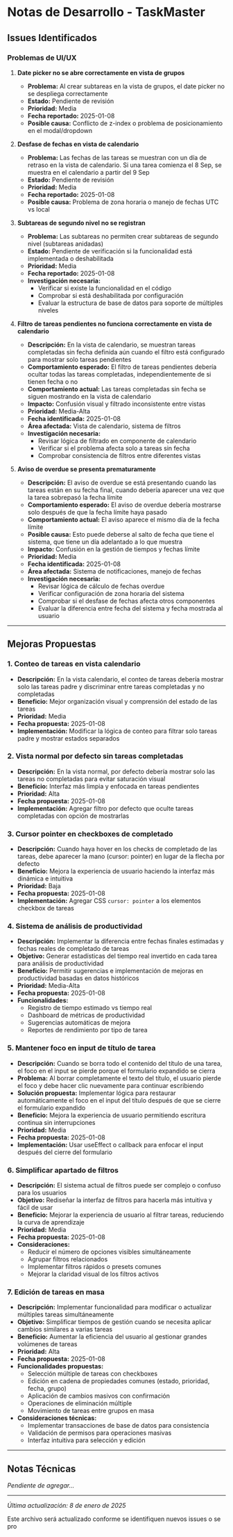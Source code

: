# Notas de Desarrollo - TaskMaster

## Issues Identificados

### Problemas de UI/UX

1. **Date picker no se abre correctamente en vista de grupos**
   - **Problema:** Al crear subtareas en la vista de grupos, el date picker no se despliega correctamente
   - **Estado:** Pendiente de revisión
   - **Prioridad:** Media
   - **Fecha reportado:** 2025-01-08
   - **Posible causa:** Conflicto de z-index o problema de posicionamiento en el modal/dropdown

2. **Desfase de fechas en vista de calendario**
   - **Problema:** Las fechas de las tareas se muestran con un día de retraso en la vista de calendario. Si una tarea comienza el 8 Sep, se muestra en el calendario a partir del 9 Sep
   - **Estado:** Pendiente de revisión
   - **Prioridad:** Media
   - **Fecha reportado:** 2025-01-08
   - **Posible causa:** Problema de zona horaria o manejo de fechas UTC vs local

3. **Subtareas de segundo nivel no se registran**
   - **Problema:** Las subtareas no permiten crear subtareas de segundo nivel (subtareas anidadas)
   - **Estado:** Pendiente de verificación si la funcionalidad está implementada o deshabilitada
   - **Prioridad:** Media
   - **Fecha reportado:** 2025-01-08
   - **Investigación necesaria:**
     - Verificar si existe la funcionalidad en el código
     - Comprobar si está deshabilitada por configuración
     - Evaluar la estructura de base de datos para soporte de múltiples niveles

4. **Filtro de tareas pendientes no funciona correctamente en vista de calendario**
   - **Descripción:** En la vista de calendario, se muestran tareas completadas sin fecha definida aún cuando el filtro está configurado para mostrar solo tareas pendientes
   - **Comportamiento esperado:** El filtro de tareas pendientes debería ocultar todas las tareas completadas, independientemente de si tienen fecha o no
   - **Comportamiento actual:** Las tareas completadas sin fecha se siguen mostrando en la vista de calendario
   - **Impacto:** Confusión visual y filtrado inconsistente entre vistas
   - **Prioridad:** Media-Alta
   - **Fecha identificada:** 2025-01-08
   - **Área afectada:** Vista de calendario, sistema de filtros
   - **Investigación necesaria:**
     - Revisar lógica de filtrado en componente de calendario
     - Verificar si el problema afecta solo a tareas sin fecha
     - Comprobar consistencia de filtros entre diferentes vistas

5. **Aviso de overdue se presenta prematuramente**
   - **Descripción:** El aviso de overdue se está presentando cuando las tareas están en su fecha final, cuando debería aparecer una vez que la tarea sobrepasó la fecha límite
   - **Comportamiento esperado:** El aviso de overdue debería mostrarse solo después de que la fecha límite haya pasado
   - **Comportamiento actual:** El aviso aparece el mismo día de la fecha límite
   - **Posible causa:** Esto puede deberse al salto de fecha que tiene el sistema, que tiene un día adelantado a lo que muestra
   - **Impacto:** Confusión en la gestión de tiempos y fechas límite
   - **Prioridad:** Media
   - **Fecha identificada:** 2025-01-08
   - **Área afectada:** Sistema de notificaciones, manejo de fechas
   - **Investigación necesaria:**
     - Revisar lógica de cálculo de fechas overdue
     - Verificar configuración de zona horaria del sistema
     - Comprobar si el desfase de fechas afecta otros componentes
     - Evaluar la diferencia entre fecha del sistema y fecha mostrada al usuario

---

## Mejoras Propuestas

### 1. Conteo de tareas en vista calendario
- **Descripción:** En la vista calendario, el conteo de tareas debería mostrar solo las tareas padre y discriminar entre tareas completadas y no completadas
- **Beneficio:** Mejor organización visual y comprensión del estado de las tareas
- **Prioridad:** Media
- **Fecha propuesta:** 2025-01-08
- **Implementación:** Modificar la lógica de conteo para filtrar solo tareas padre y mostrar estados separados

### 2. Vista normal por defecto sin tareas completadas
- **Descripción:** En la vista normal, por defecto debería mostrar solo las tareas no completadas para evitar saturación visual
- **Beneficio:** Interfaz más limpia y enfocada en tareas pendientes
- **Prioridad:** Alta
- **Fecha propuesta:** 2025-01-08
- **Implementación:** Agregar filtro por defecto que oculte tareas completadas con opción de mostrarlas

### 3. Cursor pointer en checkboxes de completado
- **Descripción:** Cuando haya hover en los checks de completado de las tareas, debe aparecer la mano (cursor: pointer) en lugar de la flecha por defecto
- **Beneficio:** Mejora la experiencia de usuario haciendo la interfaz más dinámica e intuitiva
- **Prioridad:** Baja
- **Fecha propuesta:** 2025-01-08
- **Implementación:** Agregar CSS `cursor: pointer` a los elementos checkbox de tareas

### 4. Sistema de análisis de productividad
- **Descripción:** Implementar la diferencia entre fechas finales estimadas y fechas reales de completado de tareas
- **Objetivo:** Generar estadísticas del tiempo real invertido en cada tarea para análisis de productividad
- **Beneficio:** Permitir sugerencias e implementación de mejoras en productividad basadas en datos históricos
- **Prioridad:** Media-Alta
- **Fecha propuesta:** 2025-01-08
- **Funcionalidades:**
  - Registro de tiempo estimado vs tiempo real
  - Dashboard de métricas de productividad
  - Sugerencias automáticas de mejora
  - Reportes de rendimiento por tipo de tarea

### 5. Mantener foco en input de título de tarea
- **Descripción:** Cuando se borra todo el contenido del título de una tarea, el foco en el input se pierde porque el formulario expandido se cierra
- **Problema:** Al borrar completamente el texto del título, el usuario pierde el foco y debe hacer clic nuevamente para continuar escribiendo
- **Solución propuesta:** Implementar lógica para restaurar automáticamente el foco en el input del título después de que se cierre el formulario expandido
- **Beneficio:** Mejora la experiencia de usuario permitiendo escritura continua sin interrupciones
- **Prioridad:** Media
- **Fecha propuesta:** 2025-01-08
- **Implementación:** Usar useEffect o callback para enfocar el input después del cierre del formulario

### 6. Simplificar apartado de filtros
- **Descripción:** El sistema actual de filtros puede ser complejo o confuso para los usuarios
- **Objetivo:** Rediseñar la interfaz de filtros para hacerla más intuitiva y fácil de usar
- **Beneficio:** Mejorar la experiencia de usuario al filtrar tareas, reduciendo la curva de aprendizaje
- **Prioridad:** Media
- **Fecha propuesta:** 2025-01-08
- **Consideraciones:**
  - Reducir el número de opciones visibles simultáneamente
  - Agrupar filtros relacionados
  - Implementar filtros rápidos o presets comunes
  - Mejorar la claridad visual de los filtros activos

### 7. Edición de tareas en masa
- **Descripción:** Implementar funcionalidad para modificar o actualizar múltiples tareas simultáneamente
- **Objetivo:** Simplificar tiempos de gestión cuando se necesita aplicar cambios similares a varias tareas
- **Beneficio:** Aumentar la eficiencia del usuario al gestionar grandes volúmenes de tareas
- **Prioridad:** Alta
- **Fecha propuesta:** 2025-01-08
- **Funcionalidades propuestas:**
  - Selección múltiple de tareas con checkboxes
  - Edición en cadena de propiedades comunes (estado, prioridad, fecha, grupo)
  - Aplicación de cambios masivos con confirmación
  - Operaciones de eliminación múltiple
  - Movimiento de tareas entre grupos en masa
- **Consideraciones técnicas:**
  - Implementar transacciones de base de datos para consistencia
  - Validación de permisos para operaciones masivas
  - Interfaz intuitiva para selección y edición

---

## Notas Técnicas

_Pendiente de agregar..._

---

*Última actualización: 8 de enero de 2025*

Este archivo será actualizado conforme se identifiquen nuevos issues o se pro